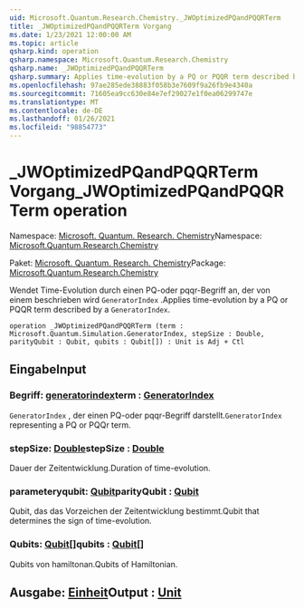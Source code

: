 ```yaml
---
uid: Microsoft.Quantum.Research.Chemistry._JWOptimizedPQandPQQRTerm
title: _JWOptimizedPQandPQQRTerm Vorgang
ms.date: 1/23/2021 12:00:00 AM
ms.topic: article
qsharp.kind: operation
qsharp.namespace: Microsoft.Quantum.Research.Chemistry
qsharp.name: _JWOptimizedPQandPQQRTerm
qsharp.summary: Applies time-evolution by a PQ or PQQR term described by a `GeneratorIndex`.
ms.openlocfilehash: 97ae285ede38883f058b3e7609f9a26fb9e4340a
ms.sourcegitcommit: 71605ea9cc630e84e7ef29027e1f0ea06299747e
ms.translationtype: MT
ms.contentlocale: de-DE
ms.lasthandoff: 01/26/2021
ms.locfileid: "98854773"
---
```

# <a name="_jwoptimizedpqandpqqrterm-operation"></a><span data-ttu-id="de03c-102">_JWOptimizedPQandPQQRTerm Vorgang</span><span class="sxs-lookup"><span data-stu-id="de03c-102">_JWOptimizedPQandPQQRTerm operation</span></span>

<span data-ttu-id="de03c-103">Namespace: [Microsoft. Quantum. Research. Chemistry](xref:Microsoft.Quantum.Research.Chemistry)</span><span class="sxs-lookup"><span data-stu-id="de03c-103">Namespace: [Microsoft.Quantum.Research.Chemistry](xref:Microsoft.Quantum.Research.Chemistry)</span></span>

<span data-ttu-id="de03c-104">Paket: [Microsoft. Quantum. Research. Chemistry](https://nuget.org/packages/Microsoft.Quantum.Research.Chemistry)</span><span class="sxs-lookup"><span data-stu-id="de03c-104">Package: [Microsoft.Quantum.Research.Chemistry](https://nuget.org/packages/Microsoft.Quantum.Research.Chemistry)</span></span>


<span data-ttu-id="de03c-105">Wendet Time-Evolution durch einen PQ-oder pqqr-Begriff an, der von einem beschrieben wird `GeneratorIndex` .</span><span class="sxs-lookup"><span data-stu-id="de03c-105">Applies time-evolution by a PQ or PQQR term described by a `GeneratorIndex`.</span></span>

```qsharp
operation _JWOptimizedPQandPQQRTerm (term : Microsoft.Quantum.Simulation.GeneratorIndex, stepSize : Double, parityQubit : Qubit, qubits : Qubit[]) : Unit is Adj + Ctl
```


## <a name="input"></a><span data-ttu-id="de03c-106">Eingabe</span><span class="sxs-lookup"><span data-stu-id="de03c-106">Input</span></span>

### <a name="term--generatorindex"></a><span data-ttu-id="de03c-107">Begriff: [generatorindex](xref:Microsoft.Quantum.Simulation.GeneratorIndex)</span><span class="sxs-lookup"><span data-stu-id="de03c-107">term : [GeneratorIndex](xref:Microsoft.Quantum.Simulation.GeneratorIndex)</span></span>

<span data-ttu-id="de03c-108">`GeneratorIndex` , der einen PQ-oder pqqr-Begriff darstellt.</span><span class="sxs-lookup"><span data-stu-id="de03c-108">`GeneratorIndex` representing a PQ or PQQr term.</span></span>


### <a name="stepsize--double"></a><span data-ttu-id="de03c-109">stepSize: [Double](xref:microsoft.quantum.lang-ref.double)</span><span class="sxs-lookup"><span data-stu-id="de03c-109">stepSize : [Double](xref:microsoft.quantum.lang-ref.double)</span></span>

<span data-ttu-id="de03c-110">Dauer der Zeitentwicklung.</span><span class="sxs-lookup"><span data-stu-id="de03c-110">Duration of time-evolution.</span></span>


### <a name="parityqubit--qubit"></a><span data-ttu-id="de03c-111">parameteryqubit: [Qubit](xref:microsoft.quantum.lang-ref.qubit)</span><span class="sxs-lookup"><span data-stu-id="de03c-111">parityQubit : [Qubit](xref:microsoft.quantum.lang-ref.qubit)</span></span>

<span data-ttu-id="de03c-112">Qubit, das das Vorzeichen der Zeitentwicklung bestimmt.</span><span class="sxs-lookup"><span data-stu-id="de03c-112">Qubit that determines the sign of time-evolution.</span></span>


### <a name="qubits--qubit"></a><span data-ttu-id="de03c-113">Qubits: [Qubit](xref:microsoft.quantum.lang-ref.qubit)[]</span><span class="sxs-lookup"><span data-stu-id="de03c-113">qubits : [Qubit](xref:microsoft.quantum.lang-ref.qubit)[]</span></span>

<span data-ttu-id="de03c-114">Qubits von hamiltonan.</span><span class="sxs-lookup"><span data-stu-id="de03c-114">Qubits of Hamiltonian.</span></span>



## <a name="output--unit"></a><span data-ttu-id="de03c-115">Ausgabe: [Einheit](xref:microsoft.quantum.lang-ref.unit)</span><span class="sxs-lookup"><span data-stu-id="de03c-115">Output : [Unit](xref:microsoft.quantum.lang-ref.unit)</span></span>

